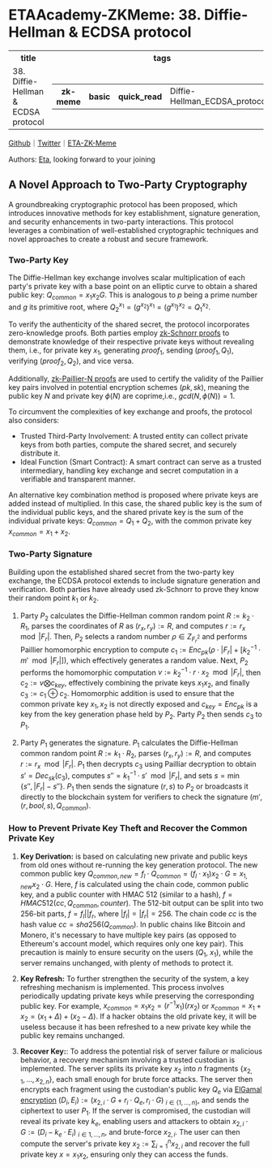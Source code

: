 # ETAAcademy-ZKMeme: 38. Diffie-Hellman & ECDSA protocol

<table>
  <tr>
    <th>title</th>
    <th>tags</th>
  </tr>
  <tr>
    <td>38. Diffie-Hellman & ECDSA protocol</td>
    <td>
      <table>
        <tr>
          <th>zk-meme</th>
          <th>basic</th>
          <th>quick_read</th>
          <td>Diffie-Hellman_ECDSA_protocol</td>
        </tr>
      </table>
    </td>
  </tr>
</table>

[Github](https://github.com/ETAAcademy)｜[Twitter](https://twitter.com/ETAAcademy)｜[ETA-ZK-Meme](https://github.com/ETAAcademy/ETAAcademy-ZK-Meme)

Authors: [Eta](https://twitter.com/pwhattie), looking forward to your joining

## A Novel Approach to Two-Party Cryptography

A groundbreaking cryptographic protocol has been proposed, which introduces innovative methods for key establishment, signature generation, and security enhancements in two-party interactions. This protocol leverages a combination of well-established cryptographic techniques and novel approaches to create a robust and secure framework.

### Two-Party Key

The Diffie-Hellman key exchange involves scalar multiplication of each party's private key with a base point on an elliptic curve to obtain a shared public key: $Q_{common} = x_1x_2G$. This is analogous to $p$ being a prime number and $g$ its primitive root, where $Q_2^{x_1} = (g^{x_2})^{x_1} = (g^{x_1})^{x_2} = Q_1^{x_2}$.

To verify the authenticity of the shared secret, the protocol incorporates zero-knowledge proofs. Both parties employ [zk-Schnorr proofs](https://github.com/ETAAcademy/ETAAcademy-ZK-Meme/blob/main/37_Zk_Schnoor_Paillier.md) to demonstrate knowledge of their respective private keys without revealing them, i.e., for private key $x_1$, generating $proof_1$, sending $(proof_1, Q_1)$, verifying $(proof_2, Q_2)$, and vice versa.

Additionally, [zk-Paillier-N proofs](https://github.com/ETAAcademy/ETAAcademy-ZK-Meme/blob/main/37_Zk_Schnoor_Paillier.md) are used to certify the validity of the Paillier key pairs involved in potential encryption schemes $(pk, sk)$, meaning the public key $N$ and private key $\phi(N)$ are coprime,i.e., $gcd(N, \phi(N)) = 1$.

To circumvent the complexities of key exchange and proofs, the protocol also considers:

- Trusted Third-Party Involvement: A trusted entity can collect private keys from both parties, compute the shared secret, and securely distribute it.
- Ideal Function (Smart Contract): A smart contract can serve as a trusted intermediary, handling key exchange and secret computation in a verifiable and transparent manner. 

An alternative key combination method is proposed where private keys are added instead of multiplied. In this case, the shared public key is the sum of the individual public keys, and the shared private key is the sum of the individual private keys: $Q_{common} = Q_1 + Q_2$, with the common private key $x_{common} = x_1 + x_2$.

### Two-Party Signature

Building upon the established shared secret from the two-party key exchange, the ECDSA protocol extends to include signature generation and verification. Both parties have already used zk-Schnorr to prove they know their random point $k_1$ or $k_2$.

1. Party $P_2$ calculates the Diffie-Hellman common random point $R := k_2 \cdot R_1$, parses the coordinates of $R$ as $(r_x, r_y) := R$, and computes $r := r_x \mod |F_r|$. Then, $P_2$ selects a random number $\rho \in Z_{F_r^2}$ and performs Paillier homomorphic encryption to compute $c_1 := Enc_{pk}(\rho \cdot |F_r| + [k_2^{-1} \cdot m' \mod |F_r|])$, which effectively generates a random value. Next, $P_2$ performs the homomorphic computation $v := k_2^{-1} \cdot r \cdot x_2 \mod |F_r|$, then $c_2 := v ⨂ c_{key}$, effectively combining the private keys $x_1x_2$, and finally $c_3 := c_1 ⊕ c_2$. Homomorphic addition is used to ensure that the common private key $x_1, x_2$ is not directly exposed and $c_{key} = Enc_{pk}$ is a key from the key generation phase held by $P_2$. Party $P_2$ then sends $c_3$ to $P_1$.

2. Party $P_1$ generates the signature. $P_1$ calculates the Diffie-Hellman common random point $R := k_1 \cdot R_2$, parses $(r_x, r_y) := R$, and computes $r := r_x \mod |F_r|$. $P_1$ then decrypts $c_3$ using Pailliar decryption to obtain $s' = Dec_{sk}(c_3)$, computes $s'' = k_1^{-1} \cdot s' \mod |F_r|$, and sets $s = \min\{ s'', |F_r| - s''\}$. $P_1$ then sends the signature $(r, s)$ to $P_2$ or broadcasts it directly to the blockchain system for verifiers to check the signature $(m', (r, bool, s), Q_{common})$.

### How to Prevent Private Key Theft and Recover the Common Private Key

1. **Key Derivation:** is based on calculating new private and public keys from old ones without re-running the key generation protocol. The new common public key $Q_{common, new} = f_l \cdot Q_{common} = (f_l \cdot x_1)x_2 \cdot G = x_{1, new}x_2 \cdot G$. Here, $f$ is calculated using the chain code, common public key, and a public counter with HMAC 512 (similar to a hash), $f = HMAC512(cc, Q_{common}, counter)$. The 512-bit output can be split into two 256-bit parts, $f = f_l || f_r$, where $|f_l| = |f_r| = 256$. The chain code $cc$ is the hash value $cc = sha256(Q_{common})$. In public chains like Bitcoin and Monero, it's necessary to have multiple key pairs (as opposed to Ethereum's account model, which requires only one key pair). This precaution is mainly to ensure security on the users ($Q_1$, $x_1$), while the server remains unchanged, with plenty of methods to protect it.

2. **Key Refresh:** To further strengthen the security of the system, a key refreshing mechanism is implemented. This process involves periodically updating private keys while preserving the corresponding public key. For example, $x_{common} = x_1x_2 = (r^{-1}x_1)(rx_2)$ or $x_{common} = x_1 + x_2 = (x_1 + \Delta) + (x_2 - \Delta)$. If a hacker obtains the old private key, it will be useless because it has been refreshed to a new private key while the public key remains unchanged.

3. **Recover Key:**: To address the potential risk of server failure or malicious behavior, a recovery mechanism involving a trusted custodian is implemented. The server splits its private key $x_2$ into $n$ fragments $\{x_{2,1}, ..., x_{2,n}\}$, each small enough for brute force attacks. The server then encrypts each fragment using the custodian's public key $Q_e$ via [ElGamal encryption](https://github.com/ETAAcademy/ETAAcademy-ZK-Meme/blob/main/25_EIGamal_Gramer-Shoup_ECIES.md) $(D_i, E_i) := (x_{2, i} \cdot G + r_i \cdot Q_e, r_i \cdot G)$ $_{i \in \{1,...,n\}}$, and sends the ciphertext to user $P_1$. If the server is compromised, the custodian will reveal its private key $k_e$, enabling users and attackers to obtain $x_{2,i} \cdot G := (D_i - k_e \cdot E_i)$ $_{i \in {1,...,n}}$, and brute-force $x_{2,i}$. The user can then compute the server's private key $x_2 := \sum\nolimits_{i=1}^{n} x_{2,i}$ and recover the full private key $x = x_1x_2$, ensuring only they can access the funds.
